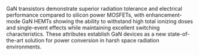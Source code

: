 GaN transistors demonstrate superior radiation tolerance and electrical performance compared to silicon power MOSFETs, with enhancement-mode GaN HEMTs showing the ability to withstand high total ionizing doses and single-event effects while maintaining excellent switching characteristics. These attributes establish GaN devices as a new state-of-the-art solution for power conversion in harsh space radiation environments.
